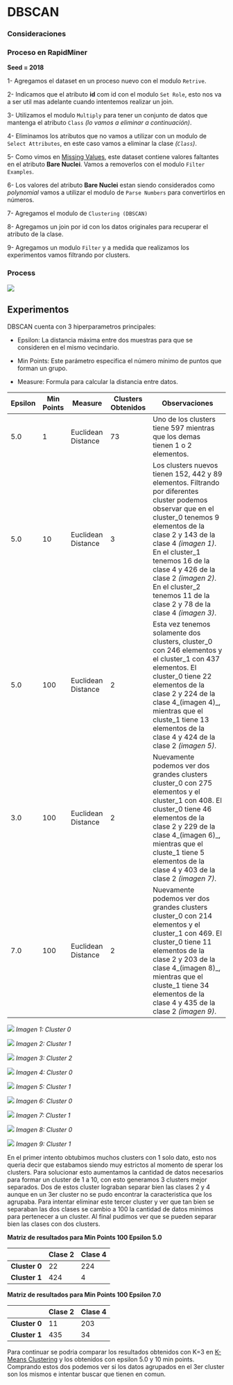 # DBSCAN 

### Consideraciones


### Proceso en RapidMiner

__Seed = 2018__

1- Agregamos el dataset en un proceso nuevo con el modulo `Retrive`.

2- Indicamos que el atributo **id** com id con el modulo `Set Role`, esto nos va a ser util mas adelante cuando intentemos realizar un join.

3- Utilizamos el modulo `Multiply` para tener un conjunto de datos que mantenga el atributo `Class` _(lo vamos a eliminar a continuación)_.

4- Eliminamos los atributos que no vamos a utilizar con un modulo de `Select Attributes`, en este caso vamos a eliminar la clase _(`Class`)_.

5- Como vimos en [Missing Values](./), este dataset contiene valores faltantes en el atributo **Bare Nuclei**. Vamos a removerlos con el modulo `Filter Examples`.

6- Los valores del atributo **Bare Nuclei** estan siendo considerados como _polynomial_ vamos a utilizar el modulo de `Parse Numbers` para convertirlos en números.

7- Agregamos el modulo de `Clustering (DBSCAN)`  

8- Agregamos un join por id con los datos originales para recuperar el atributo de la clase. 

9- Agregamos un modulo `Filter` y a medida que realizamos los experimentos vamos filtrando por clusters.

### Process

![](./img/14_dbscan_process_1.PNG)


## Experimentos

DBSCAN cuenta con 3 hiperparametros principales:

* Epsilon: La distancia máxima entre dos muestras para que se consideren en el mismo vecindario.

* Min Points: Este parámetro especifica el número mínimo de puntos que forman un grupo.

* Measure: Formula para calcular la distancia entre datos.

| Epsilon  | Min Points    | Measure      | Clusters Obtenidos | Observaciones | 
|----------| ------------- | ------------ | ---------------- | -------------- |
| 5.0        |     1         | Euclidean Distance | 73           | Uno de los clusters tiene 597 mientras que los demas tienen 1 o 2 elementos. |
| 5.0        |     10        | Euclidean Distance | 3           | Los clusters nuevos tienen 152, 442 y 89 elementos. Filtrando por diferentes cluster podemos observar que en el cluster_0 tenemos 9 elementos de la clase 2 y 143 de la clase 4 _(imagen 1)_. En el cluster_1 tenemos 16 de la clase 4 y 426 de la clase 2  _(imagen 2)_. En el cluster_2 tenemos 11 de la clase 2 y 78 de la clase 4 _(imagen 3)_. |
| 5.0        |     100        | Euclidean Distance | 2           | Esta vez tenemos solamente dos clusters, cluster_0 con 246 elementos y el cluster_1 con 437 elementos. El cluster_0 tiene 22 elementos de la clase 2 y 224 de la clase 4_(imagen 4)_, mientras que el cluste_1 tiene 13 elementos de la clase 4 y 424 de la clase 2 _(imagen 5)_. |
| 3.0        |     100         | Euclidean Distance | 2           | Nuevamente podemos ver dos grandes clusters cluster_0 con 275 elementos y el cluster_1 con 408. El cluster_0 tiene 46 elementos de la clase 2 y 229 de la clase 4_(imagen 6)_, mientras que el cluste_1 tiene 5 elementos de la clase 4 y 403 de la clase 2 _(imagen 7)_. |
| 7.0        |     100         | Euclidean Distance | 2           | Nuevamente podemos ver dos grandes clusters cluster_0 con 214 elementos y el cluster_1 con 469. El cluster_0 tiene 11 elementos de la clase 2 y 203 de la clase 4_(imagen 8)_, mientras que el cluste_1 tiene 34 elementos de la clase 4 y 435 de la clase 2 _(imagen 9)_. |


![](./img/14_dbscan_plot_1.PNG)
_Imagen 1: Cluster 0_

![](./img/14_dbscan_plot_2.PNG)
_Imagen 2: Cluster 1_

![](./img/14_dbscan_plot_3.PNG)
_Imagen 3: Cluster 2_

![](./img/14_dbscan_plot_4.PNG)
_Imagen 4: Cluster 0_

![](./img/14_dbscan_plot_5.PNG)
_Imagen 5: Cluster 1_

![](./img/14_dbscan_plot_6.PNG)
_Imagen 6: Cluster 0_

![](./img/14_dbscan_plot_7.PNG)
_Imagen 7: Cluster 1_

![](./img/14_dbscan_plot_8.PNG)
_Imagen 8: Cluster 0_

![](./img/14_dbscan_plot_9.PNG)
_Imagen 9: Cluster 1_

En el primer intento obtubimos muchos clusters con 1 solo dato, esto nos queria decir que estabamos siendo muy estrictos al momento de sperar los clusters.
Para solucionar esto aumentamos la cantidad de datos necesarios para formar un cluster de 1 a 10, con esto generamos 3 clusters mejor separados. Dos de estos cluster lograban separar bien las clases 2 y 4 aunque en un 3er cluster no se pudo encontrar la caracteristica que los agrupaba. Para intentar eliminar este tercer cluster y ver que tan bien se separaban las dos clases se cambio a 100 la cantidad de datos minimos para pertenecer a un cluster. Al final pudimos ver que se pueden separar bien las clases con dos clusters.


**Matriz de resultados para Min Points 100 Epsilon 5.0**

|                | Clase 2  | Clase 4  | 
|----------      | -------- | -------- |
|**Cluster 0**   | 22       | 224      |
|**Cluster 1**   | 424      |  4       | 


**Matriz de resultados para Min Points 100 Epsilon 7.0**

|                | Clase 2  | Clase 4  | 
|----------      | -------- | -------- |
|**Cluster 0**   | 11       | 203      |
|**Cluster 1**   | 435      | 34       | 

Para continuar se podria comparar los resultados obtenidos con K=3 en [K-Means Clustering]() y los obtenidos con epsilon 5.0 y 10 min points. Comprando estos dos podemos ver si los datos agrupados en el 3er cluster son los mismos e intentar buscar que tienen en comun. 
